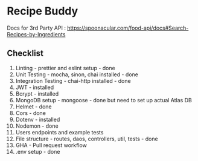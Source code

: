 # Recipe Buddy

Docs for 3rd Party API : https://spoonacular.com/food-api/docs#Search-Recipes-by-Ingredients

## Checklist

1. Linting - prettier and eslint setup - done
2. Unit Testing - mocha, sinon, chai installed - done
3. Integration Testing - chai-http installed - done
4. JWT - installed
5. Bcrypt - installed
6. MongoDB setup - mongoose - done but need to set up actual Atlas DB
7. Helmet - done
8. Cors - done
9. Dotenv - installed
10. Nodemon - done
11. Users endpoints and example tests
12. File structure - routes, daos, controllers, util, tests - done
13. GHA - Pull request workflow
14. .env setup - done
